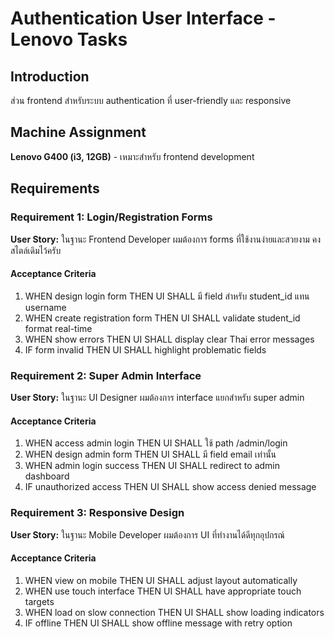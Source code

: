 # Authentication User Interface - Lenovo Tasks

## Introduction
ส่วน frontend สำหรับระบบ authentication ที่ user-friendly และ responsive

## Machine Assignment
**Lenovo G400 (i3, 12GB)** - เหมาะสำหรับ frontend development

## Requirements

### Requirement 1: Login/Registration Forms
**User Story:** ในฐานะ Frontend Developer ผมต้องการ forms ที่ใช้งานง่ายและสวยงาม คงสไตล์เดิมไว้ครับ 

#### Acceptance Criteria
1. WHEN design login form THEN UI SHALL มี field สำหรับ student_id แทน username
2. WHEN create registration form THEN UI SHALL validate student_id format real-time
3. WHEN show errors THEN UI SHALL display clear Thai error messages
4. IF form invalid THEN UI SHALL highlight problematic fields

### Requirement 2: Super Admin Interface
**User Story:** ในฐานะ UI Designer ผมต้องการ interface แยกสำหรับ super admin

#### Acceptance Criteria
1. WHEN access admin login THEN UI SHALL ใช้ path /admin/login
2. WHEN design admin form THEN UI SHALL มี field email เท่านั้น
3. WHEN admin login success THEN UI SHALL redirect to admin dashboard
4. IF unauthorized access THEN UI SHALL show access denied message

### Requirement 3: Responsive Design
**User Story:** ในฐานะ Mobile Developer ผมต้องการ UI ที่ทำงานได้ดีทุกอุปกรณ์

#### Acceptance Criteria
1. WHEN view on mobile THEN UI SHALL adjust layout automatically
2. WHEN use touch interface THEN UI SHALL have appropriate touch targets
3. WHEN load on slow connection THEN UI SHALL show loading indicators
4. IF offline THEN UI SHALL show offline message with retry option